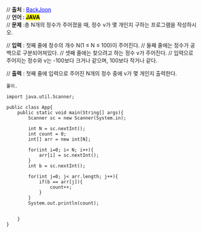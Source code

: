 // **출처** : <a href="https://www.acmicpc.net/problem/10807" style="color: blue; text-decoration: underline;">BackJoon</a><br>
// **언어 : <mark>JAVA**</mark><br>
// **문제** :총 N개의 정수가 주어졌을 때, 정수 v가 몇 개인지 구하는 프로그램을 작성하시오.

// **입력** : 첫째 줄에 정수의 개수 N(1 ≤ N ≤ 100)이 주어진다.
// 둘째 줄에는 정수가 공백으로 구분되어져있다.
// 셋째 줄에는 찾으려고 하는 정수 v가 주어진다.
// 입력으로 주어지는 정수와 v는 -100보다 크거나 같으며, 100보다 작거나 같다.

// **출력** : 첫째 줄에 입력으로 주어진 N개의 정수 중에 v가 몇 개인지 출력한다.

```
풀이.

import java.util.Scanner;

public class App{
    public static void main(String[] args){
        Scanner sc = new Scanner(System.in);

        int N = sc.nextInt();
        int count = 0;
        int[] arr = new int[N];

        for(int i=0; i< N; i++){
            arr[i] = sc.nextInt();
        }
        int b = sc.nextInt();

        for(int j=0; j< arr.length; j++){
            if(b == arr[j]){
                count++;
            }
        }
        System.out.println(count);


    }
}


```
